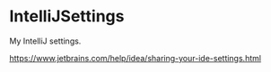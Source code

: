 # IntelliJSettings

My IntelliJ settings.

https://www.jetbrains.com/help/idea/sharing-your-ide-settings.html
